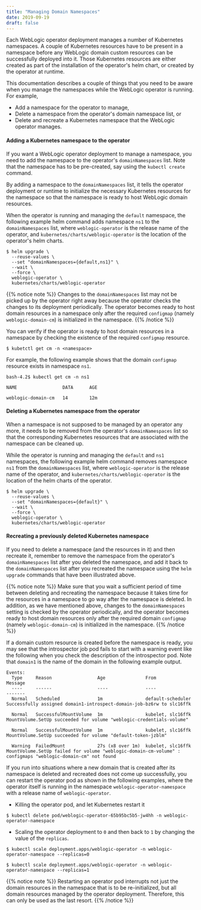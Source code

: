 ```yaml
---
title: "Managing Domain Namespaces"
date: 2019-09-19
draft: false
---
```


Each WebLogic operator deployment manages a number of Kubernetes namespaces. A couple of Kubernetes resources
have to be present in a namespace before any WebLogic domain custom resources can be successfully 
deployed into it.
Those Kubernetes resources are either created as part of the installation
of the operator's helm chart, or created by the operator at runtime.

This documentation describes a couple of things that you need to be aware when you manage the namespaces while the WebLogic operator is running. For example,
* Add a namespace for the operator to manage,
* Delete a namespace from the operator's domain namespace list, or 
* Delete and recreate a Kubernetes namespace that the WebLogic operator manages.

#### Adding a Kubernetes namespace to the operator
If you want a WebLogic operator deployment to manage a namespace, you need to add the namespace to the operator's `domainNamespaces` list. Note that the namespace has to be pre-created, say using the `kubectl create` command.

By adding a namespace to the `domainNamespaces` list, it tells the operator deployment or runtime 
to initialize the necessary Kubernetes resources for the namespace so that the namespace is ready to host WebLogic domain resources.

When the operator is running and managing the `default` namespace, the following example helm command adds namespace `ns1` to the `domainNamespaces` list, where `weblogic-operator` is the release name of the operator, and `kubernetes/charts/weblogic-operator` is the location of the operator's helm charts.

```
$ helm upgrade \
  --reuse-values \
  --set "domainNamespaces={default,ns1}" \
  --wait \
  --force \
  weblogic-operator \
  kubernetes/charts/weblogic-operator
```

{{% notice note %}}
Changes to the `domainNamespaces` list may not be picked up by the operator right away because the operator 
checks the changes to its deployment periodically. The operator becomes ready to host domain resources in 
a namespace only after the required `configmap` (namely `weblogic-domain-cm`) is initialized in the namespace.
{{% /notice %}}
 
You can verify if the operator is ready to host domain resources in a namespace by checking the existence of the required `configmap` resource.

```
$ kubetctl get cm -n <namespace>
```

For example, the following example shows that the domain `configmap` resource exists in namespace `ns1`.

```
bash-4.2$ kubectl get cm -n ns1

NAME                 DATA      AGE

weblogic-domain-cm   14        12m
```

####  Deleting a Kubernetes namespace from the operator
When a namespace is not supposed to be managed by an operator any more, it needs to be removed from 
the operator's `domainNamespaces` list so that the corresponding Kubernetes resources that are 
associated with the namespace can be cleaned up. 

While the operator is running and managing the `default` and `ns1` namespaces, the following example helm 
command removes namespace `ns1` from the `domainNamespaces` list, where `weblogic-operator` is the release 
name of the operator, and `kubernetes/charts/weblogic-operator` is the location of the helm charts of the operator.

```
$ helm upgrade \
  --reuse-values \
  --set "domainNamespaces={default}" \
  --wait \
  --force \
  weblogic-operator \
  kubernetes/charts/weblogic-operator

```

#### Recreating a previously deleted Kubernetes namespace

If you need to delete a namespace (and the resources in it) and then recreate it,
remember to remove the namespace from the operator's `domainNamespaces` list 
after you deleted the namespace, and add it back to the `domainNamespaces` list after you recreated the namespace
using the `helm upgrade` commands that have been illustrated above.

{{% notice note %}}
Make sure that you wait a sufficient period of time between deleting and recreating the 
namespace because it takes time for the resources in a namespace to go way after the namespace is deleted.
In addition, as we have mentioned above, changes to the `domainNamespaces` setting is checked by the operator 
periodically, and the operator becomes ready to host domain resources only after the required domain 
`configmap` (namely `weblogic-domain-cm`) is initialized in the namespace.
{{% /notice %}}

If a domain custom resource is created before the namespace is ready, you may see that the introspector job pod 
fails to start with a warning event like the following when you check the description of the introspector pod. 
Note that `domain1` is the name of the domain in the following example output.

```
Events:
  Type     Reason                 Age               From               Message
  ----     ------                 ----              ----               -------
  Normal   Scheduled              1m                default-scheduler  Successfully assigned domain1-introspect-domain-job-bz6rw to slc16ffk

  Normal   SuccessfulMountVolume  1m                kubelet, slc16ffk  MountVolume.SetUp succeeded for volume "weblogic-credentials-volume"

  Normal   SuccessfulMountVolume  1m                kubelet, slc16ffk  MountVolume.SetUp succeeded for volume "default-token-jzblm"

  Warning  FailedMount            27s (x8 over 1m)  kubelet, slc16ffk  MountVolume.SetUp failed for volume "weblogic-domain-cm-volume" : configmaps "weblogic-domain-cm" not found

```

If you run into situations where a new domain that is created after its namespace is deleted and recreated 
does not come up successfully, you can restart the operator pod as shown in the following examples, where 
the operator itself is running in the namespace `weblogic-operator-namespace` with a release name
of `weblogic-operator`.

* Killing the operator pod, and let Kubernetes restart it

```
$ kubectl delete pod/weblogic-operator-65b95bc5b5-jw4hh -n weblogic-operator-namespace
```

* Scaling the operator deployment to `0` and then back to `1` by changing the value of the `replicas`. 

```
$ kubectl scale deployment.apps/weblogic-operator -n weblogic-operator-namespace --replicas=0
```

```
$ kubectl scale deployment.apps/weblogic-operator -n weblogic-operator-namespace --replicas=1
```

{{% notice note %}}
Restarting an operator pod interrupts not just the domain resources in the namespace that is to be re-initialized, 
but all domain resources managed by the operator deployment. Therefore, this can only be used as the last resort.
{{% /notice %}}
